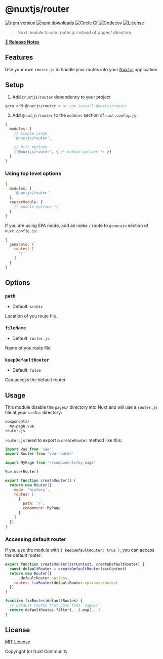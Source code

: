 # @nuxtjs/router

[![npm version][npm-version-src]][npm-version-href]
[![npm downloads][npm-downloads-src]][npm-downloads-href]
[![Circle CI][circle-ci-src]][circle-ci-href]
[![Codecov][codecov-src]][codecov-href]
[![License][license-src]][license-href]

> Nuxt module to use router.js instead of pages/ directory

[📖 **Release Notes**](https://github.com/nuxt-community/router-module/releases)

## Features

Use your own `router.js` to handle your routes into your [Nuxt.js](https://nuxtjs.org) application.

## Setup

1. Add `@nuxtjs/router` dependency to your project

```bash
yarn add @nuxtjs/router # or npm install @nuxtjs/router
```

2. Add `@nuxtjs/router` to the `modules` section of `nuxt.config.js`

```js
{
  modules: [
    // Simple usage
    '@nuxtjs/router',

    // With options
    ['@nuxtjs/router', { /* module options */ }]
  ]
}
```

### Using top level options

```js
{
  modules: [
    '@nuxtjs/router'
  ],
  routerModule: {
    /* module options */
  }
}
```

If you are using SPA mode, add an index `/` route to `generate` section of `nuxt.config.js`:

```js
{
  generate: {
    routes: [
      '/'
    ]
  }
}
```

## Options

### `path`

- Default: `srcDir`

Location of you route file.

### `fileName`

- Default: `router.js`

Name of you route file.

### `keepDefaultRouter`

- Default: `false`

Can access the default router.

## Usage

This module disable the `pages/` directory into Nuxt and will use a `router.js` file at your `srcDir` directory:

```bash
components/
  my-page.vue
router.js
```

`router.js` need to export a `createRouter` method like this:

```js
import Vue from 'vue'
import Router from 'vue-router'

import MyPage from '~/components/my-page'

Vue.use(Router)

export function createRouter() {
  return new Router({
    mode: 'history',
    routes: [
      {
        path: '/',
        component: MyPage
      }
    ]
  })
}
```

### Accessing default router

If you use the module with `{ keepDefaultRouter: true }`, you can access the default router:

```js
export function createRouter(ssrContext, createDefaultRouter) {
  const defaultRouter = createDefaultRouter(ssrContext)
  return new Router({
    ...defaultRouter.options,
    routes: fixRoutes(defaultRouter.options.routes)
  })
}

function fixRoutes(defaultRoutes) {
  // default routes that come from `pages/`
  return defaultRoutes.filter(...).map(...)
}
```

## License

[MIT License](./LICENSE)

Copyright (c) Nuxt Community

<!-- Badges -->
[npm-version-src]: https://img.shields.io/npm/v/@nuxtjs/router/latest.svg?style=flat-square
[npm-version-href]: https://npmjs.com/package/@nuxtjs/router

[npm-downloads-src]: https://img.shields.io/npm/dt/@nuxtjs/router.svg?style=flat-square
[npm-downloads-href]: https://npmjs.com/package/@nuxtjs/router

[circle-ci-src]: https://img.shields.io/circleci/project/github/nuxt-community/router-module.svg?style=flat-square
[circle-ci-href]: https://circleci.com/gh/nuxt-community/router-module

[codecov-src]: https://img.shields.io/codecov/c/github/nuxt-community/router-module.svg?style=flat-square
[codecov-href]: https://codecov.io/gh/nuxt-community/router-module

[license-src]: https://img.shields.io/npm/l/@nuxtjs/router.svg?style=flat-square
[license-href]: https://npmjs.com/package/@nuxtjs/router
